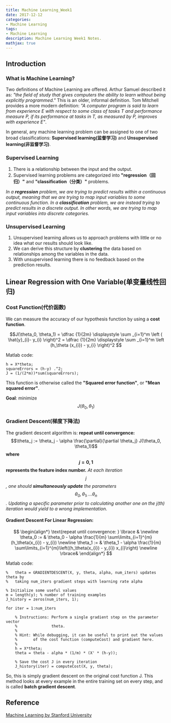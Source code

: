 ```yaml
---
title: Machine Learning_Week1
date: 2017-12-12
categories:
- Machine Learning
tags: 
- Machine Learning
description: Machine Learning Week1 Notes.
mathjax: true
---
```

## Introduction
### What is Machine Learning?
Two definitions of Machine Learning are offered. Arthur Samuel described it as: *"the field of study that gives computers the ability to learn without being explicitly programmed."* This is an older, informal definition.
Tom Mitchell provides a more modern definition: *"A computer program is said to learn from experience E with respect to some class of tasks T and performance measure P, if its performance at tasks in T, as measured by P, improves with experience E"*.

In general, any machine learning problem can be assigned to one of two broad classifications:
**Supervised learning(监督学习)** and **Unsupervised learning(非监督学习)**.

### Supervised Learning
1. There is a relationship between the input and the output.
2. Supervised learning problems are categorized into **"regression（回归）"** and **"classification（分类）"** problems.

*In a **regression** problem, we are trying to predict results within a continuous output, meaning that we are trying to map input variables to some continuous function. In a **classification** problem, we are instead trying to predict results in a discrete output. In other words, we are trying to map input variables into discrete categories.*

### Unsupervised Learning
1. Unsupervised learning allows us to approach problems with little or no idea what our results should look like.
1. We can derive this structure by **clustering** the data based on relationships among the variables in the data.
1. With unsupervised learning there is no feedback based on the prediction results.

## Linear Regression with One Variable(单变量线性回归)

### Cost Function(代价函数)
We can measure the accuracy of our hypothesis function by using a **cost function**.

$$J(\theta_0, \theta_1) = \dfrac {1}{2m} \displaystyle \sum _{i=1}^m \left ( \hat{y}_{i}- y_{i} \right)^2 = \dfrac {1}{2m} \displaystyle \sum _{i=1}^m \left (h_\theta (x_{i}) - y_{i} \right)^2 $$

Matlab code:
```
h = X*theta;
squareErrors = (h-y) .^2;
J = (1/(2*m))*sum(squareErrors);
```

This function is otherwise called the **"Squared error function"**, or **"Mean squared error"**.

**Goal**:  minimize $$J(\theta_0, \theta_1)$$

### Gradient Descent(梯度下降法)
The gradient descent algorithm is:
**repeat until convergence:**
$$\theta_j := \theta_j - \alpha \frac{\partial}{\partial \theta_j} J(\theta_0, \theta_1)$$
**where $$j=0,1$$ represents the feature index number.**
*At each iteration $$j$$, one should **simultaneously update** the parameters $$\theta_0, \theta_1, ... \theta_n$$. Updating a specific parameter prior to calculating another one on the j(th) iteration would yield to a wrong implementation.*

#### Gradient Descent For Linear Regression:

$$ \begin{align*} \text{repeat until convergence: } \lbrace & \newline \theta_0 := & \theta_0 - \alpha \frac{1}{m} \sum\limits_{i=1}^{m}(h_\theta(x_{i}) - y_{i}) \newline \theta_1 := & \theta_1 - \alpha \frac{1}{m} \sum\limits_{i=1}^{m}\left((h_\theta(x_{i}) - y_{i}) x_{i}\right) \newline \rbrace& \end{align*} $$

Matlab code:
```
%   theta = GRADIENTDESCENT(X, y, theta, alpha, num_iters) updates theta by 
%   taking num_iters gradient steps with learning rate alpha

% Initialize some useful values
m = length(y); % number of training examples
J_history = zeros(num_iters, 1);

for iter = 1:num_iters

    % Instructions: Perform a single gradient step on the parameter vector
    %               theta. 
    %
    % Hint: While debugging, it can be useful to print out the values
    %       of the cost function (computeCost) and gradient here.
    %
    h = X*theta;
    theta = theta - alpha * (1/m) * (X' * (h-y));

    % Save the cost J in every iteration    
    J_history(iter) = computeCost(X, y, theta);

```

So, this is simply gradient descent on the original cost function J. This method looks at every example in the entire training set on every step, and is called **batch gradient descent**.

## Reference
[Machine Learning by Stanford University](https://www.coursera.org/learn/machine-learning/resources/JXWWS)















